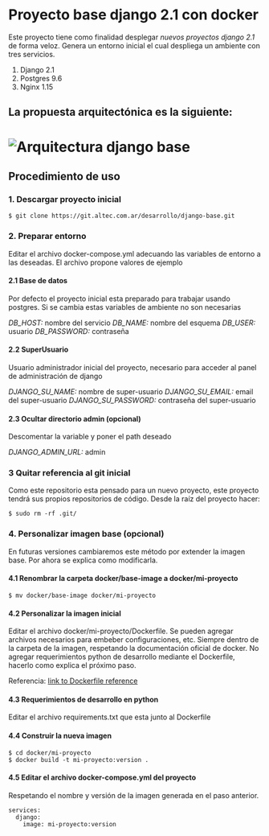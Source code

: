 # Proyecto base django 2.1 con docker

Este proyecto tiene como finalidad desplegar *nuevos proyectos django 2.1* de forma veloz.
Genera un entorno inicial el cual despliega un ambiente con tres servicios.

1. Django 2.1
2. Postgres 9.6
3. Nginx 1.15

## La propuesta arquitectónica es la siguiente:

# ![Arquitectura django base](https://i.imgur.com/FfRsX1L.jpg)

## Procedimiento de uso

### 1. Descargar proyecto inicial
```
$ git clone https://git.altec.com.ar/desarrollo/django-base.git

```
### 2. Preparar entorno
Editar el archivo docker-compose.yml adecuando las variables de entorno a las deseadas. El archivo propone valores de ejemplo

#### 2.1 Base de datos
Por defecto el proyecto inicial esta preparado para trabajar usando postgres. Si se cambia estas variables de ambiente no son necesarias

*DB_HOST:* nombre del servicio
*DB_NAME:* nombre del esquema
*DB_USER:* usuario
*DB_PASSWORD:* contraseña

#### 2.2 SuperUsuario
Usuario administrador inicial del proyecto, necesario para acceder al panel de administración de django

*DJANGO_SU_NAME:* nombre de super-usuario
*DJANGO_SU_EMAIL:* email del super-usuario
*DJANGO_SU_PASSWORD:* contraseña del super-usuario

#### 2.3 Ocultar directorio admin (opcional)
Descomentar la variable y poner el path deseado

*DJANGO_ADMIN_URL:* admin

### 3 Quitar referencia al git inicial
Como este repositorio esta pensado para un nuevo proyecto, este proyecto tendrá sus propios repositorios de código. Desde la raíz del proyecto hacer:
```
$ sudo rm -rf .git/
```
### 4. Personalizar imagen base (opcional)
En futuras versiones cambiaremos este método por extender la imagen base. Por ahora se explica como modificarla.

#### 4.1 Renombrar la carpeta docker/base-image a docker/mi-proyecto
```
$ mv docker/base-image docker/mi-proyecto
```

#### 4.2 Personalizar la imagen inicial
Editar el archivo docker/mi-proyecto/Dockerfile. Se pueden agregar archivos necesarios para embeber configuraciones, etc. Siempre dentro de la carpeta de la imagen, respetando la documentación oficial de docker. No agregar requerimientos python de desarrollo mediante el Dockerfile, hacerlo como explica el próximo paso.

Referencia: [link to Dockerfile reference](https://docs.docker.com/engine/reference/builder/)

#### 4.3 Requerimientos de desarrollo en python

Editar el archivo requirements.txt que esta junto al Dockerfile

#### 4.4 Construir la nueva imagen
```
$ cd docker/mi-proyecto
$ docker build -t mi-proyecto:version .
```
#### 4.5 Editar el archivo docker-compose.yml del proyecto
Respetando el nombre y versión de la imagen generada en el paso anterior.

```
services:
  django:
    image: mi-proyecto:version
```
